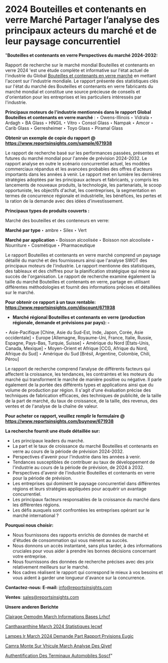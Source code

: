 # 2024 Bouteilles et contenants en verre Marché Partager l’analyse des principaux acteurs du marché et de leur paysage concurrentiel

"<strong>Bouteilles et contenants en verre Perspectives du marché 2024-2032:</strong>

Rapport de recherche sur le marché mondial Bouteilles et contenants en verre 2024 'est une étude complète et informative sur l'état actuel de l'industrie du Global <a href=https://www.reportsinsights.com/sample/671938>Bouteilles et contenants en verre marché</a> en mettant l'accent sur l'industrie mondiale. Le rapport présente des statistiques clés sur l'état du marché des Bouteilles et contenants en verre fabricants du marché mondial et constitue une source précieuse de conseils et d'orientation pour les entreprises et les particuliers intéressés par l'industrie.

<strong>Principaux moteurs de l'industrie mentionnés dans le rapport Global Bouteilles et contenants en verre marché</strong> :
‣ Owens-Illinois
‣ Vidrala
‣ Ardagh
‣ BA Glass
‣ HNGIL
‣ Vitro
‣ Consol Glass
‣ Nampak
‣ Amcor
‣ Carib Glass
‣ Gerresheimer
‣ Toyo Glass
‣ Piramal Glass

<strong>Obtenir un exemple de copie du rapport @ <a href=https://www.reportsinsights.com/sample/671938>https://www.reportsinsights.com/sample/671938</a></strong>

Le rapport de recherche basé sur les performances passées, présentes et futures du marché mondial pour l'année de prévision 2024-2032. Le rapport analyse en outre le scénario concurrentiel actuel, les modèles commerciaux répandus et les avancées probables des offres d'acteurs importants dans les années à venir. Le rapport met en lumière les dernières stratégies adoptées par les principaux acteurs et fabricants, y compris les lancements de nouveaux produits, la technologie, les partenariats, le scoop opportuniste, les objectifs d'achat, les coentreprises, la segmentation en termes de concurrence régionale et industrielle, les bénéfices, les pertes et la ration de la demande avec des idées d'investissement.

<strong>Principaux types de produits couverts :</strong>

Marché des bouteilles et des conteneurs en verre:

<strong>Marché par type </strong>
‣ ambre
‣ Silex
‣ Vert

<strong>Marché par application </strong>
‣ Boisson alcoolisée
‣ Boisson non alcoolisée
‣ Nourriture
‣ Cosmétique
‣ Pharmaceutique

Le rapport Bouteilles et contenants en verre marché comprend un paysage détaillé du marché et des fournisseurs ainsi que l'analyse SWOT des principaux moteurs de l'industrie. Le rapport mentionne des statistiques, des tableaux et des chiffres pour la planification stratégique qui mène au succès de l'organisation. Le rapport de recherche examine également la taille du marché Bouteilles et contenants en verre, partage en utilisant différentes méthodologies et fournit des informations précises et détaillées sur le marché.

<strong>Pour obtenir ce rapport à un taux rentable: <a href=https://www.reportsinsights.com/discount/671938>https://www.reportsinsights.com/discount/671938</a></strong>
<ul>
  <li><strong>Marché régional Bouteilles et contenants en verre (production régionale, demande et prévisions par pays): -</strong></li>
</ul>
‣ Asie-Pacifique [Chine, Asie du Sud-Est, Inde, Japon, Corée, Asie occidentale]
‣ Europe [Allemagne, Royaume-Uni, France, Italie, Russie, Espagne, Pays-Bas, Turquie, Suisse]
‣ Amérique du Nord [États-Unis, Canada, Mexique]
‣ Moyen-Orient et Afrique [CCG, Afrique du Nord, Afrique du Sud]
‣ Amérique du Sud [Brésil, Argentine, Colombie, Chili, Pérou]

Le rapport de recherche comprend l’analyse de différents facteurs qui affectent la croissance, les tendances, les contraintes et les moteurs du marché qui transforment le marché de manière positive ou négative. Il parle également de la portée des différents types et applications ainsi que du volume de production par région. Il s'agit d'une évaluation précise des techniques de fabrication efficaces, des techniques de publicité, de la taille de la part de marché, du taux de croissance, de la taille, des revenus, des ventes et de l'analyse de la chaîne de valeur.

<strong>Pour acheter ce rapport, veuillez remplir le formulaire @   <a href=https://www.reportsinsights.com/buynow/671938>https://www.reportsinsights.com/buynow/671938</a></strong>

<strong>La recherche fournit une étude détaillée sur:</strong>
<ul>
  <li>Les principaux leaders du marché.</li>
  <li>La part et le taux de croissance du marché Bouteilles et contenants en verre au cours de la période de prévision 2024-2032.</li>
  <li>Perspectives d'avenir pour l'industrie dans les années à venir.</li>
  <li>Tendances susceptibles de contribuer au taux de développement de l'industrie au cours de la période de prévision, de 2024 à 2032.</li>
  <li>Perspectives d'avenir de l'industrie Bouteilles et contenants en verre pour la période de prévision.</li>
  <li>Les entreprises qui dominent le paysage concurrentiel dans différentes régions et leurs stratégies appliquées pour acquérir un avantage concurrentiel.</li>
  <li>Les principaux facteurs responsables de la croissance du marché dans les différentes régions.</li>
  <li>Les défis auxquels sont confrontées les entreprises opérant sur le marché international ?</li>
</ul>
<strong>Pourquoi nous choisir:</strong>
<ul>
  <li>Nous fournissons des rapports enrichis de données de marché et d'études de consommation qui vous mènent au succès.</li>
  <li>Nous donnons un accès instantané, sans plus tarder, à des informations cruciales pour vous aider à prendre les bonnes décisions concernant votre entreprise.</li>
  <li>Nous fournissons des données de recherche précises avec des prix relativement meilleurs sur le marché.</li>
  <li>Nos cadres réalisent le rapport qui correspond le mieux à vos besoins et vous aident à garder une longueur d'avance sur la concurrence.</li>
</ul>
<strong>Contactez-nous:
</strong><strong>E-mail:</strong> <a href=mailto:info@reportsinsights.com>info@reportsinsights.com</a>

<strong>Ventes</strong>: <a href=mailto:sales@reportsinsights.com>sales@reportsinsights.com</a>

<strong>Unsere anderen Berichte</strong>

<a href=https://www.linkedin.com/pulse/%C3%A9clairage-oemodm-march%C3%A9-informations-bas%C3%A9es-lrhcf/>Clairage Oemodm March Informations Bases Lrhcf</a>

<a href=https://www.linkedin.com/pulse/canthaxanthine-march%C3%A9-2024-statistiques-iecwf/>Canthaxanthine March 2024 Statistiques Iecwf</a>

<a href=https://www.linkedin.com/pulse/lampes-ir-march%C3%A9-2024-demande-part-rapport-pr%C3%A9visions-eugic/>Lampes Ir March 2024 Demande Part Rapport Prvisions Eugic</a>

<a href=https://www.linkedin.com/pulse/cam%C3%A9ra-mont%C3%A9e-sur-v%C3%A9hicule-march%C3%A9-analyse-des-qjyef/>Camra Monte Sur Vhicule March Analyse Des Qjyef</a>

<a href=https://www.linkedin.com/pulse/authentification-des-terminaux-automobiles-soscf/>Authentification Des Terminaux Automobiles Soscf</a>"
